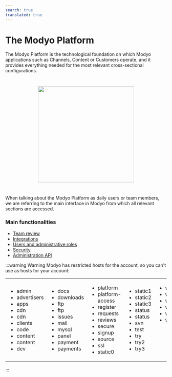 ```yaml
---
search: true
translated: true
---
```


# The Modyo Platform

The Modyo Platform is the technological foundation on which Modyo applications such as Channels, Content or Customers operate, and it provides everything needed for the most relevant cross-sectional configurations.

<img src="/assets/img/platform/header.jpg" style="margin: 40px auto; width: 300px; display: block;">

When talking about the Modyo Platform as daily users or team members, we are  referring to the main interface in Modyo from which all relevant sections are accessed.

### Main functionalities

- [Team review](/platform/core/key-concepts.html)
- [Integrations](/platform/core/integrations.html)
- [Users and administrative roles](/platform/core/roles.html)
- [Security](/platform/core/security.html)
- [Administration API](/platform/core/api.html)


:::warning Warning
Modyo has restricted hosts for the account, so you can't use as hosts for your account:
<table style="border: none;"><tr style="border: none;">
<td style="border: none;"><ul>
<li>admin</li>
<li>advertisers</li>
<li>apps</li>
<li>cdn</li>
<li>cdn</li>
<li>clients</li>
<li>code</li>
<li>content</li>
<li>content</li>
<li>dev</li>
</ul></td>
<td style="border: none;"><ul>
<li>docs</li>
<li>downloads</li>
<li>ftp</li>
<li>ftp</li>
<li>issues</li>
<li>mail</li>
<li>mysql</li>
<li>panel</li>
<li>payment</li>
<li>payments</li>
</ul></td>
<td style="border: none;"><ul>
<li>platform</li>
<li>platform-access</li>
<li>register</li>
<li>requests</li>
<li>reviews</li>
<li>secure</li>
<li>signup</li>
<li>source</li>
<li>ssl</li>
<li>static0</li>
</ul></td>
<td style="border: none;"><ul>
<li>static1</li>
<li>static2</li>
<li>static3</li>
<li>status</li>
<li>status</li>
<li>svn</li>
<li>test</li>
<li>try</li>
<li>try2</li>
<li>try3</li>
</ul></td>
<td style="border: none; vertical-align: top;"><ul>
<li>w2</li>
<li>w3</li>
<li>webmail</li>
<li>welcome</li>
<li>www</li>
<li>wwww</li>
</ul></td>
</tr></table>
:::
